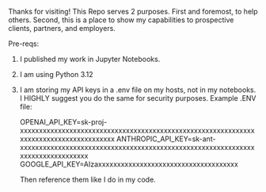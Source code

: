 Thanks for visiting! This Repo serves 2 purposes. First and foremost, to help others. Second, this is a place to show my capabilities to prospective clients, partners, and employers.

Pre-reqs:
  1) I published my work in Jupyter Notebooks.
  2) I am using Python 3.12
  3) I am storing my API keys in a .env file on my hosts, not in my notebooks. I HIGHLY suggest you do the same for security purposes.
     Example .ENV file:
     
     OPENAI_API_KEY=sk-proj-xxxxxxxxxxxxxxxxxxxxxxxxxxxxxxxxxxxxxxxxxxxxxxxxxxxxxxxxxxxxxxxxxxxxxxxxxxxxxxxxxxxxxxx
     ANTHROPIC_API_KEY=sk-ant-xxxxxxxxxxxxxxxxxxxxxxxxxxxxxxxxxxxxxxxxxxxxxxxxxxxxxxxxxxxxxxxxxxxxxxxxxxxxxxxx
     GOOGLE_API_KEY=AIzaxxxxxxxxxxxxxxxxxxxxxxxxxxxxxxxxxxxxx

     Then reference them like I do in my code.
     
